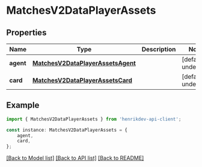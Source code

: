 # MatchesV2DataPlayerAssets


## Properties

Name | Type | Description | Notes
------------ | ------------- | ------------- | -------------
**agent** | [**MatchesV2DataPlayerAssetsAgent**](MatchesV2DataPlayerAssetsAgent.md) |  | [default to undefined]
**card** | [**MatchesV2DataPlayerAssetsCard**](MatchesV2DataPlayerAssetsCard.md) |  | [default to undefined]

## Example

```typescript
import { MatchesV2DataPlayerAssets } from 'henrikdev-api-client';

const instance: MatchesV2DataPlayerAssets = {
    agent,
    card,
};
```

[[Back to Model list]](../README.md#documentation-for-models) [[Back to API list]](../README.md#documentation-for-api-endpoints) [[Back to README]](../README.md)
